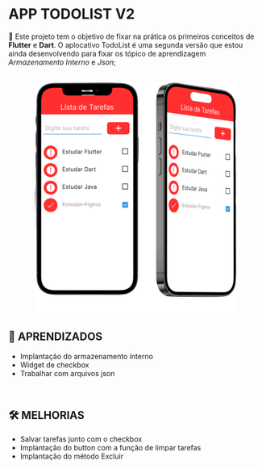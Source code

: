 # APP TODOLIST V2

📌 Este projeto tem o objetivo de fixar na prática os primeiros conceitos de **Flutter** e **Dart**. O aplocativo TodoList é uma segunda versão que estou ainda desenvolvendo para fixar os tópico de aprendizagem *Armazenamento Interno* e *Json*;

<br>
<div align=center>
    <img src=lib/assets/image/demo.png width=400px>
</div>

## 📍 APRENDIZADOS
<ul>
    <li>Implantação do armazenamento interno</li>
    <li>Widget de checkbox</li>
    <li>Trabalhar com arquivos json</li>
</ul>
<br>

## 🛠️ MELHORIAS
<ul>
    <li>Salvar tarefas junto com o checkbox</li>
    <li>Implantação do button com a função de limpar tarefas</li>
    <li>Implantação do método Excluir</li>
</ul>

